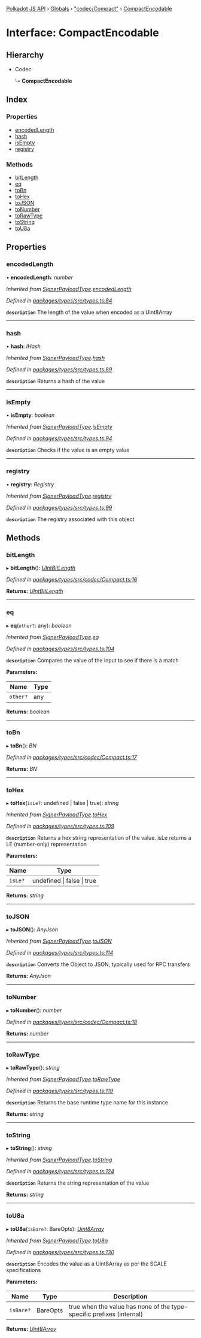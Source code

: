 [Polkadot JS API](../README.md) › [Globals](../globals.md) › ["codec/Compact"](../modules/_codec_compact_.md) › [CompactEncodable](_codec_compact_.compactencodable.md)

# Interface: CompactEncodable

## Hierarchy

* Codec

  ↳ **CompactEncodable**

## Index

### Properties

* [encodedLength](_codec_compact_.compactencodable.md#encodedlength)
* [hash](_codec_compact_.compactencodable.md#hash)
* [isEmpty](_codec_compact_.compactencodable.md#isempty)
* [registry](_codec_compact_.compactencodable.md#registry)

### Methods

* [bitLength](_codec_compact_.compactencodable.md#bitlength)
* [eq](_codec_compact_.compactencodable.md#eq)
* [toBn](_codec_compact_.compactencodable.md#tobn)
* [toHex](_codec_compact_.compactencodable.md#tohex)
* [toJSON](_codec_compact_.compactencodable.md#tojson)
* [toNumber](_codec_compact_.compactencodable.md#tonumber)
* [toRawType](_codec_compact_.compactencodable.md#torawtype)
* [toString](_codec_compact_.compactencodable.md#tostring)
* [toU8a](_codec_compact_.compactencodable.md#tou8a)

## Properties

###  encodedLength

• **encodedLength**: *number*

*Inherited from [SignerPayloadType](_primitive_extrinsic_signerpayload_.signerpayloadtype.md).[encodedLength](_primitive_extrinsic_signerpayload_.signerpayloadtype.md#encodedlength)*

*Defined in [packages/types/src/types.ts:84](https://github.com/polkadot-js/api/blob/c465252e69/packages/types/src/types.ts#L84)*

**`description`** The length of the value when encoded as a Uint8Array

___

###  hash

• **hash**: *IHash*

*Inherited from [SignerPayloadType](_primitive_extrinsic_signerpayload_.signerpayloadtype.md).[hash](_primitive_extrinsic_signerpayload_.signerpayloadtype.md#hash)*

*Defined in [packages/types/src/types.ts:89](https://github.com/polkadot-js/api/blob/c465252e69/packages/types/src/types.ts#L89)*

**`description`** Returns a hash of the value

___

###  isEmpty

• **isEmpty**: *boolean*

*Inherited from [SignerPayloadType](_primitive_extrinsic_signerpayload_.signerpayloadtype.md).[isEmpty](_primitive_extrinsic_signerpayload_.signerpayloadtype.md#isempty)*

*Defined in [packages/types/src/types.ts:94](https://github.com/polkadot-js/api/blob/c465252e69/packages/types/src/types.ts#L94)*

**`description`** Checks if the value is an empty value

___

###  registry

• **registry**: *Registry*

*Inherited from [SignerPayloadType](_primitive_extrinsic_signerpayload_.signerpayloadtype.md).[registry](_primitive_extrinsic_signerpayload_.signerpayloadtype.md#registry)*

*Defined in [packages/types/src/types.ts:99](https://github.com/polkadot-js/api/blob/c465252e69/packages/types/src/types.ts#L99)*

**`description`** The registry associated with this object

## Methods

###  bitLength

▸ **bitLength**(): *[UIntBitLength](../modules/_codec_abstractint_.md#uintbitlength)*

*Defined in [packages/types/src/codec/Compact.ts:16](https://github.com/polkadot-js/api/blob/c465252e69/packages/types/src/codec/Compact.ts#L16)*

**Returns:** *[UIntBitLength](../modules/_codec_abstractint_.md#uintbitlength)*

___

###  eq

▸ **eq**(`other?`: any): *boolean*

*Inherited from [SignerPayloadType](_primitive_extrinsic_signerpayload_.signerpayloadtype.md).[eq](_primitive_extrinsic_signerpayload_.signerpayloadtype.md#eq)*

*Defined in [packages/types/src/types.ts:104](https://github.com/polkadot-js/api/blob/c465252e69/packages/types/src/types.ts#L104)*

**`description`** Compares the value of the input to see if there is a match

**Parameters:**

Name | Type |
------ | ------ |
`other?` | any |

**Returns:** *boolean*

___

###  toBn

▸ **toBn**(): *BN*

*Defined in [packages/types/src/codec/Compact.ts:17](https://github.com/polkadot-js/api/blob/c465252e69/packages/types/src/codec/Compact.ts#L17)*

**Returns:** *BN*

___

###  toHex

▸ **toHex**(`isLe?`: undefined | false | true): *string*

*Inherited from [SignerPayloadType](_primitive_extrinsic_signerpayload_.signerpayloadtype.md).[toHex](_primitive_extrinsic_signerpayload_.signerpayloadtype.md#tohex)*

*Defined in [packages/types/src/types.ts:109](https://github.com/polkadot-js/api/blob/c465252e69/packages/types/src/types.ts#L109)*

**`description`** Returns a hex string representation of the value. isLe returns a LE (number-only) representation

**Parameters:**

Name | Type |
------ | ------ |
`isLe?` | undefined &#124; false &#124; true |

**Returns:** *string*

___

###  toJSON

▸ **toJSON**(): *AnyJson*

*Inherited from [SignerPayloadType](_primitive_extrinsic_signerpayload_.signerpayloadtype.md).[toJSON](_primitive_extrinsic_signerpayload_.signerpayloadtype.md#tojson)*

*Defined in [packages/types/src/types.ts:114](https://github.com/polkadot-js/api/blob/c465252e69/packages/types/src/types.ts#L114)*

**`description`** Converts the Object to JSON, typically used for RPC transfers

**Returns:** *AnyJson*

___

###  toNumber

▸ **toNumber**(): *number*

*Defined in [packages/types/src/codec/Compact.ts:18](https://github.com/polkadot-js/api/blob/c465252e69/packages/types/src/codec/Compact.ts#L18)*

**Returns:** *number*

___

###  toRawType

▸ **toRawType**(): *string*

*Inherited from [SignerPayloadType](_primitive_extrinsic_signerpayload_.signerpayloadtype.md).[toRawType](_primitive_extrinsic_signerpayload_.signerpayloadtype.md#torawtype)*

*Defined in [packages/types/src/types.ts:119](https://github.com/polkadot-js/api/blob/c465252e69/packages/types/src/types.ts#L119)*

**`description`** Returns the base runtime type name for this instance

**Returns:** *string*

___

###  toString

▸ **toString**(): *string*

*Inherited from [SignerPayloadType](_primitive_extrinsic_signerpayload_.signerpayloadtype.md).[toString](_primitive_extrinsic_signerpayload_.signerpayloadtype.md#tostring)*

*Defined in [packages/types/src/types.ts:124](https://github.com/polkadot-js/api/blob/c465252e69/packages/types/src/types.ts#L124)*

**`description`** Returns the string representation of the value

**Returns:** *string*

___

###  toU8a

▸ **toU8a**(`isBare?`: BareOpts): *[Uint8Array](../classes/_codec_raw_.raw.md#static-uint8array)*

*Inherited from [SignerPayloadType](_primitive_extrinsic_signerpayload_.signerpayloadtype.md).[toU8a](_primitive_extrinsic_signerpayload_.signerpayloadtype.md#tou8a)*

*Defined in [packages/types/src/types.ts:130](https://github.com/polkadot-js/api/blob/c465252e69/packages/types/src/types.ts#L130)*

**`description`** Encodes the value as a Uint8Array as per the SCALE specifications

**Parameters:**

Name | Type | Description |
------ | ------ | ------ |
`isBare?` | BareOpts | true when the value has none of the type-specific prefixes (internal)  |

**Returns:** *[Uint8Array](../classes/_codec_raw_.raw.md#static-uint8array)*
